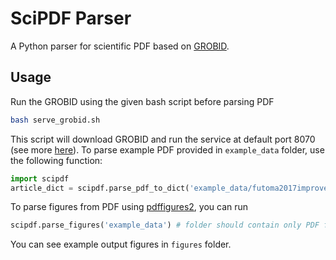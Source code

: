 # SciPDF Parser

A Python parser for scientific PDF based on [GROBID](https://github.com/kermitt2/grobid).

## Usage

Run the GROBID using the given bash script before parsing PDF

```bash
bash serve_grobid.sh
```

This script will download GROBID and run the service at default port 8070 (see more [here](https://grobid.readthedocs.io/en/latest/Grobid-service/)).
To parse example PDF provided in `example_data` folder, use the following function:

```python
import scipdf
article_dict = scipdf.parse_pdf_to_dict('example_data/futoma2017improved.pdf') 
```

To parse figures from PDF using [pdffigures2](https://github.com/allenai/pdffigures2), you can run

```python
scipdf.parse_figures('example_data') # folder should contain only PDF files
```

You can see example output figures in `figures` folder.
